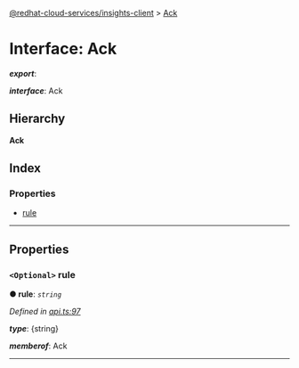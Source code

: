 [@redhat-cloud-services/insights-client](../README.md) > [Ack](../interfaces/ack.md)

# Interface: Ack

*__export__*: 

*__interface__*: Ack

## Hierarchy

**Ack**

## Index

### Properties

* [rule](ack.md#rule)

---

## Properties

<a id="rule"></a>

### `<Optional>` rule

**● rule**: *`string`*

*Defined in [api.ts:97](https://github.com/RedHatInsights/javascript-clients/blob/master/packages/insights/api.ts#L97)*

*__type__*: {string}

*__memberof__*: Ack

___

